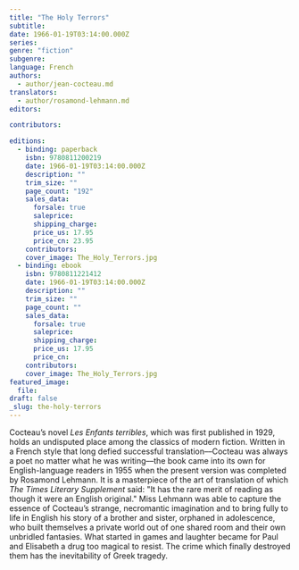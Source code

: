 ```yaml
---
title: "The Holy Terrors"
subtitle:
date: 1966-01-19T03:14:00.000Z
series:
genre: "fiction"
subgenre:
language: French
authors:
  - author/jean-cocteau.md
translators:
  - author/rosamond-lehmann.md
editors:

contributors:

editions:
  - binding: paperback
    isbn: 9780811200219
    date: 1966-01-19T03:14:00.000Z
    description: ""
    trim_size: ""
    page_count: "192"
    sales_data:
      forsale: true
      saleprice:
      shipping_charge:
      price_us: 17.95
      price_cn: 23.95
    contributors:
    cover_image: The_Holy_Terrors.jpg
  - binding: ebook
    isbn: 9780811221412
    date: 1966-01-19T03:14:00.000Z
    description: ""
    trim_size: ""
    page_count: ""
    sales_data:
      forsale: true
      saleprice:
      shipping_charge:
      price_us: 17.95
      price_cn:
    contributors:
    cover_image: The_Holy_Terrors.jpg
featured_image:
  file:
draft: false
_slug: the-holy-terrors
---
```


Cocteau’s novel _Les Enfants terribles_, which was first published in 1929, holds an undisputed place among the classics of modern fiction. Written in a French style that long defied successful translation––Cocteau was always a poet no matter what he was writing––the book came into its own for English-language readers in 1955 when the present version was completed by Rosamond Lehmann. It is a masterpiece of the art of translation of which _The Times Literary Supplement_ said: "It has the rare merit of reading as though it were an English original." Miss Lehmann was able to capture the essence of Cocteau’s strange, necromantic imagination and to bring fully to life in English his story of a brother and sister, orphaned in adolescence, who built themselves a private world out of one shared room and their own unbridled fantasies. What started in games and laughter became for Paul and Elisabeth a drug too magical to resist. The crime which finally destroyed them has the inevitability of Greek tragedy.

